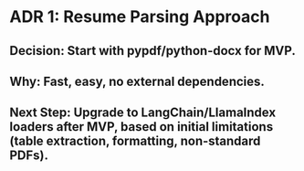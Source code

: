 # ADR 1: Resume Parsing Approach
## Decision: Start with pypdf/python-docx for MVP.
## Why: Fast, easy, no external dependencies.
## Next Step: Upgrade to LangChain/LlamaIndex loaders after MVP, based on initial limitations (table extraction, formatting, non-standard PDFs).
